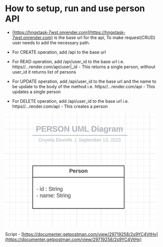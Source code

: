 # How to setup, run and use person API

- [https://hngxtask-7wst.onrender.com](https://hngxtask-7wst.onrender.com) is the base url for the api, To make request(CRUD)
user needs to add the necessary path.

- For CREATE operation, add /api to the base url

- For READ operation, add /api/user_id to the base url i.e.
  https//...render.com/api/user|_id - This returns a single person, without 
				      user_id it returns list of persons

- For UPDATE operation, add /api/user_id to the base url and the name to be update to the body of the method i.e.
  https//...render.com/api - This updates a single person

- For DELETE operation, add /api/user_id to the base url i.e.
  https//...render.com/api - This creates a person

![UML Diagram](/uml_diagram.PNG)

  Script - [https://documenter.getpostman.com/view/29719258/2s9YC4VtHx](https://documenter.getpostman.com/view/29719258/2s9YC4VtHx)
